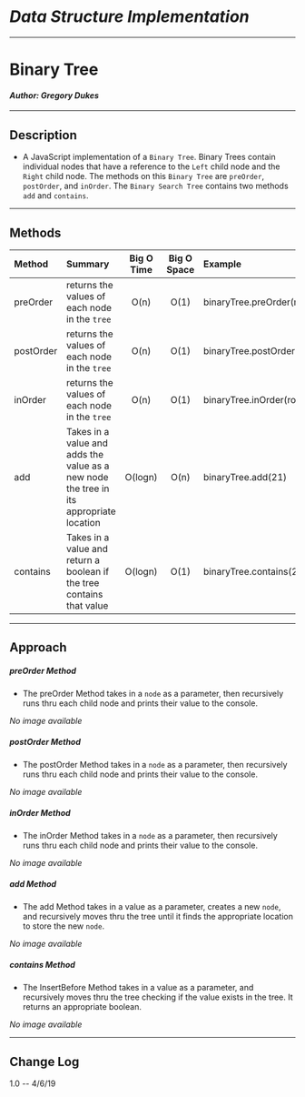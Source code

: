 # ***Data Structure Implementation***
------------------------------

# Binary Tree
#### *Author: Gregory Dukes*

------------------------------

## Description

- A JavaScript implementation of a `Binary Tree`. Binary Trees contain individual nodes that have a reference to the `Left` child node and the `Right` child node. The methods on this `Binary Tree` are `preOrder`, `postOrder`, and `inOrder`.
The `Binary Search Tree` contains two methods `add` and `contains`. 
------------------------------

## Methods

| Method | Summary | Big O Time | Big O Space | Example | 
| :----------- | :----------- | :-------------: | :-------------: | :----------- |
| preOrder | returns the values of each node in the `tree` | O(n) | O(1) | binaryTree.preOrder(root) |
| postOrder | returns the values of each node in the `tree` | O(n) | O(1) | binaryTree.postOrder(root) |
| inOrder | returns the values of each node in the `tree` | O(n) | O(1) | binaryTree.inOrder(root) |
| add | Takes in a value and adds the value as a new node the tree in its appropriate location | O(logn) | O(n) | binaryTree.add(21) |
| contains | Takes in a value and return a boolean if the tree contains that value | O(logn) | O(1) | binaryTree.contains(21) |



------------------------------

## Approach 

##### preOrder Method
- The preOrder Method takes in a `node` as a parameter, then recursively runs thru each child node and prints their value to the console.

*No image available*
##### postOrder Method
- The postOrder Method takes in a `node` as a parameter, then recursively runs thru each child node and prints their value to the console.

*No image available*
##### inOrder Method
- The inOrder Method takes in a `node` as a parameter, then recursively runs thru each child node and prints their value to the console.

*No image available*
##### add Method
- The add Method takes in a value as a parameter, creates a new `node`, and recursively moves thru the tree until it finds the appropriate location to store the new `node`.

*No image available*
##### contains Method
- The InsertBefore Method takes in a value as a parameter, and recursively moves thru the tree checking if the value exists in the tree.  It returns an appropriate boolean.

*No image available*



------------------------------

## Change Log
1.0 -- 4/6/19 

